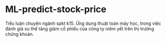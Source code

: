 # ML-predict-stock-price
Tiểu luận chuyên ngành spkt k15.
Ứng dụng thuật toán máy học, trong việc đánh giá xu thế tăng giảm cổ phiếu của công ty niêm yết trên thị trường chứng khoán.
